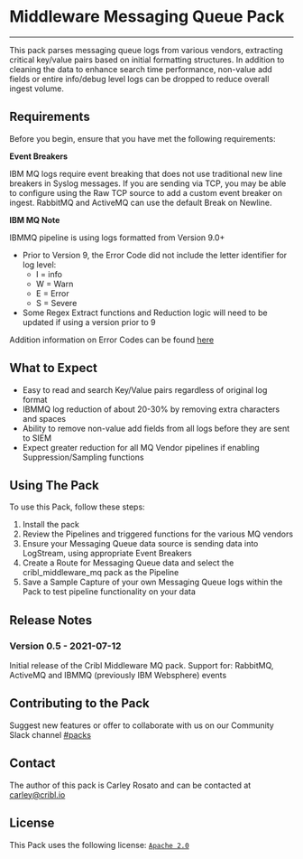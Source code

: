 # Middleware Messaging Queue Pack
----

This pack parses messaging queue logs from various vendors, extracting critical key/value pairs based on initial formatting structures.  In addition to cleaning the data to enhance search time performance, non-value add fields or entire info/debug level logs can be dropped to reduce overall ingest volume.

## Requirements

Before you begin, ensure that you have met the following requirements:

**Event Breakers**

IBM MQ logs require event breaking that does not use traditional new line breakers in Syslog messages. If you are sending via TCP, you may be able to configure using the Raw TCP source to add a custom event breaker on ingest.  RabbitMQ and ActiveMQ can use the default Break on Newline.

**IBM MQ Note**

IBMMQ pipeline is using logs formatted from Version 9.0+ 
* Prior to Version 9, the Error Code did not include the letter identifier for log level:
    * I = info
    * W = Warn
    * E = Error
    * S = Severe
* Some Regex Extract functions and Reduction logic will need to be updated if using a version prior to 9

Addition information on Error Codes can be found [here](https://www.ibm.com/docs/en/ibm-mq/9.2?topic=multiplatforms-amq5xxx-installable-services)

## What to Expect

* Easy to read and search Key/Value pairs regardless of original log format
* IBMMQ log reduction of about 20-30% by removing extra characters and spaces
* Ability to remove non-value add fields from all logs before they are sent to SIEM
* Expect greater reduction for all MQ Vendor pipelines if enabling Suppression/Sampling functions

## Using The Pack

To use this Pack, follow these steps:

1. Install the pack
2. Review the Pipelines and triggered functions for the various MQ vendors
2. Ensure your Messaging Queue data source is sending data into LogStream, using appropriate Event Breakers
3. Create a Route for Messaging Queue data and select the cribl_middleware_mq pack as the Pipeline
4. Save a Sample Capture of your own Messaging Queue logs within the Pack to test pipeline functionality on your data


## Release Notes

### Version 0.5 - 2021-07-12
Initial release of the Cribl Middleware MQ pack.
Support for: RabbitMQ, ActiveMQ and IBMMQ (previously IBM Websphere) events

## Contributing to the Pack
Suggest new features or offer to collaborate with us on our Community Slack channel [#packs](https://cribl-community.slack.com/archives/C021UP7ETM3)


## Contact
The author of this pack is Carley Rosato and can be contacted at <carley@cribl.io>


## License
This Pack uses the following license: [`Apache 2.0`](https://github.com/criblio/appscope/blob/master/LICENSE)

